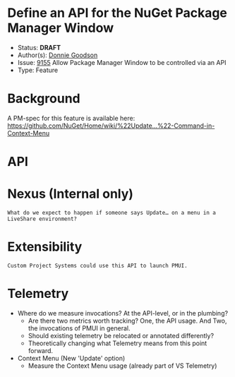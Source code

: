 # Define an API for the NuGet Package Manager Window

* Status: **DRAFT**
* Author(s): [Donnie Goodson](https://github.com/donnie-msft)
* Issue: [9155](https://github.com/NuGet/Home/issues/9155) Allow Package Manager Window to be controlled via an API
* Type: Feature

# Background
A PM-spec for this feature is available here: https://github.com/NuGet/Home/wiki/%22Update...%22-Command-in-Context-Menu

# API
# Nexus (Internal only)
	What do we expect to happen if someone says Update… on a menu in a LiveShare environment?
	
# Extensibility
	Custom Project Systems could use this API to launch PMUI.

# Telemetry
 - Where do we measure invocations? At the API-level, or in the plumbing?
   - Are there two metrics worth tracking? One, the API usage. And Two, the invocations of PMUI in general.
   - Should existing telemetry be relocated or annotated differently?
   - Theoretically changing what Telemetry means from this point forward.
 - Context Menu (New 'Update' option)
   - Measure the Context Menu usage (already part of VS Telemetry)

